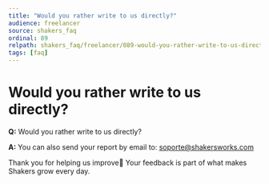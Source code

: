 ```yaml
---
title: "Would you rather write to us directly?"
audience: freelancer
source: shakers_faq
ordinal: 89
relpath: shakers_faq/freelancer/089-would-you-rather-write-to-us-directly.md
tags: [faq]
---
```


# Would you rather write to us directly?

**Q:** Would you rather write to us directly?

**A:** You can also send your report by email to:
soporte@shakersworks.com

Thank you for helping us improve💙
 Your feedback is part of what makes Shakers grow every day.
